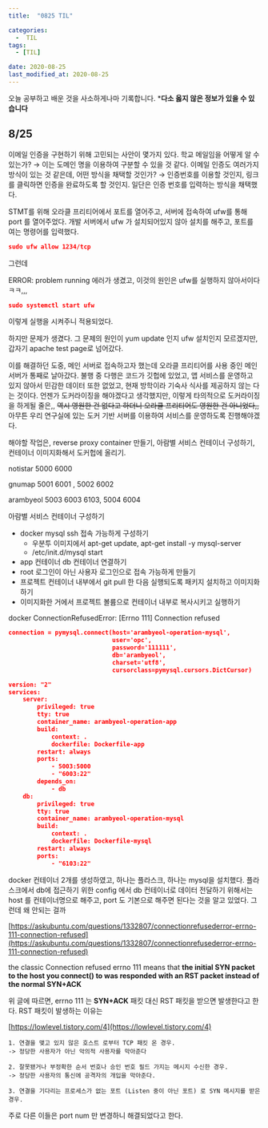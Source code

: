 ```yaml
---
title:  "0825 TIL" 

categories:
  -  TIL
tags:
  - [TIL]

date: 2020-08-25
last_modified_at: 2020-08-25
---
```


오늘 공부하고 배운 것을 사소하게나마 기록합니다. 
***다소 옳지 않은 정보가 있을 수 있습니다**

## 8/25

이메일 인증을 구현하기 위해 고민되는 사안이 몇가지 있다. 학교 메일임을 어떻게 알 수 있는가? → 이는 도메인 명을 이용하여 구분할 수 있을 것 같다. 이메일 인증도 여러가지 방식이 있는 것 같은데, 어떤 방식을 채택할 것인가? → 인증번호를 이용할 것인지, 링크를 클릭하면 인증을 완료하도록 할 것인지. 일단은 인증 번호를 입력하는 방식을 채택했다. 

STMT를 위해 오라클 프리티어에서 포트를 열어주고, 서버에 접속하여 ufw를 통해 port 를 열어주었다. 개발 서버에서 ufw 가 설치되어있지 않아 설치를 해주고, 포트를 여는 명령어를 입력했다. 

```json
sudo ufw allow 1234/tcp
```


그런데 

ERROR: problem running 에러가 생겼고, 이것의 원인은 ufw를 실행하지 않아서이다 ㅋㅋ,,,

```json
sudo systemctl start ufw
```

이렇게 실행을 시켜주니 적용되었다. 

하지만 문제가 생겼다. 그 문제의 원인이 yum update 인지 ufw 설치인지 모르겠지만, 갑자기 apache test page로 넘어갔다. 

이를 해결하던 도중, 메인 서버로 접속하고자 했는데 오라클 프리티어를 사용 중인 메인 서버가 통째로 날아갔다. 불행 중 다행은 코드가 깃헙에 있었고, 앱 서비스를 운영하고 있지 않아서 민감한 데이터 또한 없었고, 현재 방학이라 기숙사 식사를 제공하지 않는 다는 것이다. 언젠가 도커라이징을 해야겠다고 생각했지만, 이렇게 타의적으로 도커라이징을 하게될 줄은,, ~~역시 영원한 건 없다고 하더니 오라클 프리티어도 영원한 건 아니었다,,~~  아무튼 우리 연구실에 있는 도커 기반 서버를 이용하여 서비스를 운영하도록 진행해야겠다. 

해야할 작업은, reverse proxy container 만들기, 아람별 서비스 컨테이너 구성하기, 컨테이너 이미지화해서 도커헙에 올리기. 

notistar 5000 6000

gnumap 5001 6001 , 5002 6002

arambyeol 5003 6003 6103, 5004 6004

 아람별 서비스 컨테이너 구성하기

- docker mysql ssh 접속 가능하게 구성하기
    - 우분투 이미지에서 apt-get update, apt-get install -y mysql-server
    - /etc/init.d/mysql start
- app 컨테이너 db 컨테이너 연결하기
- root 로그인이 아닌 사용자 로그인으로 접속 가능하게 만들기
- 프로젝트 컨테이너 내부에서 git pull 한 다음 실행되도록 패키지 설치하고 이미지화 하기
- 이미지화한 거에서 프로젝트 볼륨으로 컨테이너 내부로 복사시키고 실행하기

docker ConnectionRefusedError: [Errno 111] Connection refused

```json
connection = pymysql.connect(host='arambyeol-operation-mysql',
                             user='opc',
                             password='111111',
                             db='arambyeol',
                             charset='utf8',
                             cursorclass=pymysql.cursors.DictCursor)

version: "2"
services:
    server:
        privileged: true
        tty: true
        container_name: arambyeol-operation-app
        build:
            context: .
            dockerfile: Dockerfile-app
        restart: always
        ports:
            - 5003:5000
            - "6003:22"
        depends_on:
            - db
    db:
        privileged: true
        tty: true
        container_name: arambyeol-operation-mysql
        build:
            context: .
            dockerfile: Dockerfile-mysql
        restart: always
        ports:
            - "6103:22"
```

docker 컨테이너 2개를 생성하였고, 하나는 플라스크, 하나는 mysql을 설치했다. 플라스크에서 db에 접근하기 위한 config 에서 db 컨테이너로 데이터 전달하기 위해서는 host 를 컨테이너명으로 해주고, port 도 기본으로 해주면 된다는 것을 알고 있었다. 그런데 왜 안되는 걸까

[https://askubuntu.com/questions/1332807/connectionrefusederror-errno-111-connection-refused](https://askubuntu.com/questions/1332807/connectionrefusederror-errno-111-connection-refused)

the classic Connection refused errno 111 means that **the initial SYN packet to the host you connect() to was responded with an RST packet instead of the normal SYN+ACK**

위 글에 따르면,  errno 111 는 **SYN+ACK** 패킷 대신 RST 패킷을 받으면 발생한다고 한다. RST 패킷이 발생하는 이유는

[https://lowlevel.tistory.com/4](https://lowlevel.tistory.com/4)

```
1. 연결을 맺고 있지 않은 호스트 로부터 TCP 패킷 온 경우.
-> 정당한 사용자가 아닌 악의적 사용자를 막아준다

2. 잘못됐거나 부정확한 순서 번호나 승인 번호 필드 가지는 메시지 수신한 경우.
-> 정당한 사용자의 통신에 공격자의 개입을 막아준다.

3. 연결을 기다리는 프로세스가 없는 포트 (Listen 중이 아닌 포트) 로 SYN 메시지를 받은 경우.
```

주로 다른 이들은 port num 만 변경하니 해결되었다고 한다.